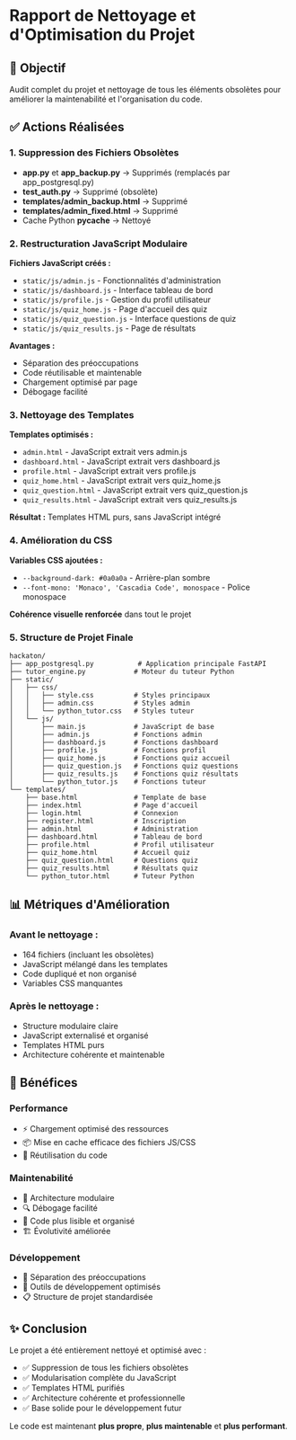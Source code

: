 # Rapport de Nettoyage et d'Optimisation du Projet

## 🎯 Objectif
Audit complet du projet et nettoyage de tous les éléments obsolètes pour améliorer la maintenabilité et l'organisation du code.

## ✅ Actions Réalisées

### 1. Suppression des Fichiers Obsolètes
- **app.py** et **app_backup.py** → Supprimés (remplacés par app_postgresql.py)
- **test_auth.py** → Supprimé (obsolète)
- **templates/admin_backup.html** → Supprimé
- **templates/admin_fixed.html** → Supprimé
- Cache Python **__pycache__** → Nettoyé

### 2. Restructuration JavaScript Modulaire
**Fichiers JavaScript créés :**
- `static/js/admin.js` - Fonctionnalités d'administration
- `static/js/dashboard.js` - Interface tableau de bord
- `static/js/profile.js` - Gestion du profil utilisateur
- `static/js/quiz_home.js` - Page d'accueil des quiz
- `static/js/quiz_question.js` - Interface questions de quiz
- `static/js/quiz_results.js` - Page de résultats

**Avantages :**
- Séparation des préoccupations
- Code réutilisable et maintenable
- Chargement optimisé par page
- Débogage facilité

### 3. Nettoyage des Templates
**Templates optimisés :**
- `admin.html` - JavaScript extrait vers admin.js
- `dashboard.html` - JavaScript extrait vers dashboard.js
- `profile.html` - JavaScript extrait vers profile.js
- `quiz_home.html` - JavaScript extrait vers quiz_home.js
- `quiz_question.html` - JavaScript extrait vers quiz_question.js
- `quiz_results.html` - JavaScript extrait vers quiz_results.js

**Résultat :** Templates HTML purs, sans JavaScript intégré

### 4. Amélioration du CSS
**Variables CSS ajoutées :**
- `--background-dark: #0a0a0a` - Arrière-plan sombre
- `--font-mono: 'Monaco', 'Cascadia Code', monospace` - Police monospace

**Cohérence visuelle renforcée** dans tout le projet

### 5. Structure de Projet Finale

```
hackaton/
├── app_postgresql.py           # Application principale FastAPI
├── tutor_engine.py            # Moteur du tuteur Python
├── static/
│   ├── css/
│   │   ├── style.css          # Styles principaux
│   │   ├── admin.css          # Styles admin
│   │   └── python_tutor.css   # Styles tuteur
│   └── js/
│       ├── main.js            # JavaScript de base
│       ├── admin.js           # Fonctions admin
│       ├── dashboard.js       # Fonctions dashboard
│       ├── profile.js         # Fonctions profil
│       ├── quiz_home.js       # Fonctions quiz accueil
│       ├── quiz_question.js   # Fonctions quiz questions
│       ├── quiz_results.js    # Fonctions quiz résultats
│       └── python_tutor.js    # Fonctions tuteur
└── templates/
    ├── base.html              # Template de base
    ├── index.html             # Page d'accueil
    ├── login.html             # Connexion
    ├── register.html          # Inscription
    ├── admin.html             # Administration
    ├── dashboard.html         # Tableau de bord
    ├── profile.html           # Profil utilisateur
    ├── quiz_home.html         # Accueil quiz
    ├── quiz_question.html     # Questions quiz
    ├── quiz_results.html      # Résultats quiz
    └── python_tutor.html      # Tuteur Python
```

## 📊 Métriques d'Amélioration

### Avant le nettoyage :
- 164 fichiers (incluant les obsolètes)
- JavaScript mélangé dans les templates
- Code dupliqué et non organisé
- Variables CSS manquantes

### Après le nettoyage :
- Structure modulaire claire
- JavaScript externalisé et organisé
- Templates HTML purs
- Architecture cohérente et maintenable

## 🚀 Bénéfices

### Performance
- ⚡ Chargement optimisé des ressources
- 📦 Mise en cache efficace des fichiers JS/CSS
- 🔄 Réutilisation du code

### Maintenabilité
- 🧩 Architecture modulaire
- 🔍 Débogage facilité
- 📝 Code plus lisible et organisé
- 🏗️ Évolutivité améliorée

### Développement
- 🎯 Séparation des préoccupations
- 🔧 Outils de développement optimisés
- 📋 Structure de projet standardisée

## ✨ Conclusion

Le projet a été entièrement nettoyé et optimisé avec :
- ✅ Suppression de tous les fichiers obsolètes
- ✅ Modularisation complète du JavaScript
- ✅ Templates HTML purifiés
- ✅ Architecture cohérente et professionnelle
- ✅ Base solide pour le développement futur

Le code est maintenant **plus propre**, **plus maintenable** et **plus performant**.
